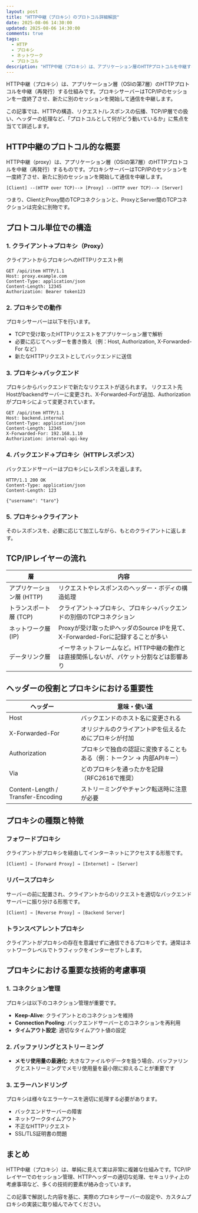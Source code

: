 ```yaml
---
layout: post
title: "HTTP中継（プロキシ）のプロトコル詳細解説"
date: 2025-08-06 14:30:00
updated: 2025-08-06 14:30:00
comments: true
tags: 
  - HTTP
  - プロキシ
  - ネットワーク
  - プロトコル
description: "HTTP中継（プロキシ）は、アプリケーション層のHTTPプロトコルを中継する仕組みです。この記事では、HTTPの構造、リクエスト/レスポンスの伝播、TCP/IP層での扱い、ヘッダーの処理など、プロトコルとして何がどう動いているかに焦点を当てて詳述します。"
---
```


HTTP中継（プロキシ）は、アプリケーション層（OSIの第7層）のHTTPプロトコルを中継（再発行）する仕組みです。プロキシサーバーはTCP/IPのセッションを一度終了させ、新たに別のセッションを開始して通信を中継します。

この記事では、HTTPの構造、リクエスト/レスポンスの伝播、TCP/IP層での扱い、ヘッダーの処理など、「プロトコルとして何がどう動いているか」に焦点を当てて詳述します。

## HTTP中継のプロトコル的な概要

HTTP中継（proxy）は、アプリケーション層（OSIの第7層）のHTTPプロトコルを中継（再発行）するものです。プロキシサーバーはTCP/IPのセッションを一度終了させ、新たに別のセッションを開始して通信を中継します。

```
[Client] --(HTTP over TCP)--> [Proxy] --(HTTP over TCP)--> [Server]
```

つまり、ClientとProxy間のTCPコネクションと、ProxyとServer間のTCPコネクションは完全に別物です。

## プロトコル単位での構造

### 1. クライアント→プロキシ（Proxy）

クライアントからプロキシへのHTTPリクエスト例
```
GET /api/item HTTP/1.1
Host: proxy.example.com
Content-Type: application/json
Content-Length: 12345
Authorization: Bearer token123
```


### 2. プロキシでの動作

プロキシサーバーは以下を行います。

- TCPで受け取ったHTTPリクエストをアプリケーション層で解析
- 必要に応じてヘッダーを書き換え（例：Host, Authorization, X-Forwarded-For など）
- 新たなHTTPリクエストとしてバックエンドに送信

### 3. プロキシ→バックエンド

プロキシからバックエンドで新たなリクエストが送られます。
リクエスト先Hostがbackendサーバーに変更され、X-Forwarded-Forが追加、Authorizationがプロキシによって変更されています。

```
GET /api/item HTTP/1.1
Host: backend.internal
Content-Type: application/json
Content-Length: 12345
X-Forwarded-For: 192.168.1.10
Authorization: internal-api-key
```

### 4. バックエンド→プロキシ（HTTPレスポンス）

バックエンドサーバーはプロキシにレスポンスを返します。
```
HTTP/1.1 200 OK
Content-Type: application/json
Content-Length: 123

{"username": "taro"}
```

### 5. プロキシ→クライアント

そのレスポンスを、必要に応じて加工しながら、もとのクライアントに返します。

## TCP/IPレイヤーの流れ

| 層 | 内容 |
|---|---|
| アプリケーション層 (HTTP) | リクエストやレスポンスのヘッダー・ボディの構造処理 |
| トランスポート層 (TCP) | クライアント→プロキシ、プロキシ→バックエンドの別個のTCPコネクション |
| ネットワーク層 (IP) | Proxyが受け取ったIPヘッダのSource IPを見て、X-Forwarded-Forに記録することが多い |
| データリンク層 | イーサネットフレームなど。HTTP中継の動作とは直接関係しないが、パケット分割などは影響あり |

## ヘッダーの役割とプロキシにおける重要性

| ヘッダー | 意味・使い道 |
|---|---|
| Host | バックエンドのホスト名に変更される |
| X-Forwarded-For | オリジナルのクライアントIPを伝えるためにプロキシが付加 |
| Authorization | プロキシで独自の認証に変換することもある（例：トークン → 内部APIキー） |
| Via | どのプロキシを通ったかを記録（RFC2616で推奨） |
| Content-Length / Transfer-Encoding | ストリーミングやチャンク転送時に注意が必要 |

## プロキシの種類と特徴

### フォワードプロキシ

クライアントがプロキシを経由してインターネットにアクセスする形態です。

```
[Client] → [Forward Proxy] → [Internet] → [Server]
```

### リバースプロキシ

サーバーの前に配置され、クライアントからのリクエストを適切なバックエンドサーバーに振り分ける形態です。

```
[Client] → [Reverse Proxy] → [Backend Server]
```

### トランスペアレントプロキシ

クライアントがプロキシの存在を意識せずに通信できるプロキシです。通常はネットワークレベルでトラフィックをインターセプトします。

## プロキシにおける重要な技術的考慮事項

### 1. コネクション管理

プロキシは以下のコネクション管理が重要です。

- **Keep-Alive**: クライアントとのコネクションを維持
- **Connection Pooling**: バックエンドサーバーとのコネクションを再利用
- **タイムアウト設定**: 適切なタイムアウト値の設定

### 2. バッファリングとストリーミング

- **メモリ使用量の最適化**: 大きなファイルやデータを扱う場合、バッファリングとストリーミングでメモリ使用量を最小限に抑えることが重要です

### 3. エラーハンドリング

プロキシは様々なエラーケースを適切に処理する必要があります。

- バックエンドサーバーの障害
- ネットワークタイムアウト
- 不正なHTTPリクエスト
- SSL/TLS証明書の問題

## まとめ

HTTP中継（プロキシ）は、単純に見えて実は非常に複雑な仕組みです。TCP/IPレイヤーでのセッション管理、HTTPヘッダーの適切な処理、セキュリティ上の考慮事項など、多くの技術的要素が絡み合っています。

この記事で解説した内容を基に、実際のプロキシサーバーの設定や、カスタムプロキシの実装に取り組んでみてください。 